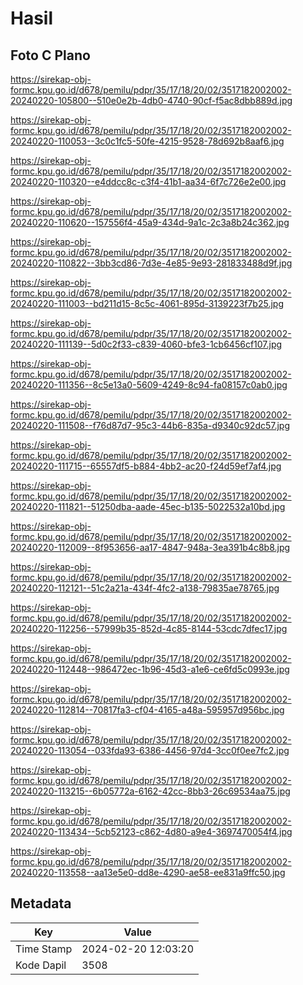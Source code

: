 # Hasil

## Foto C Plano

https://sirekap-obj-formc.kpu.go.id/d678/pemilu/pdpr/35/17/18/20/02/3517182002002-20240220-105800--510e0e2b-4db0-4740-90cf-f5ac8dbb889d.jpg

https://sirekap-obj-formc.kpu.go.id/d678/pemilu/pdpr/35/17/18/20/02/3517182002002-20240220-110053--3c0c1fc5-50fe-4215-9528-78d692b8aaf6.jpg

https://sirekap-obj-formc.kpu.go.id/d678/pemilu/pdpr/35/17/18/20/02/3517182002002-20240220-110320--e4ddcc8c-c3f4-41b1-aa34-6f7c726e2e00.jpg

https://sirekap-obj-formc.kpu.go.id/d678/pemilu/pdpr/35/17/18/20/02/3517182002002-20240220-110620--157556f4-45a9-434d-9a1c-2c3a8b24c362.jpg

https://sirekap-obj-formc.kpu.go.id/d678/pemilu/pdpr/35/17/18/20/02/3517182002002-20240220-110822--3bb3cd86-7d3e-4e85-9e93-281833488d9f.jpg

https://sirekap-obj-formc.kpu.go.id/d678/pemilu/pdpr/35/17/18/20/02/3517182002002-20240220-111003--bd211d15-8c5c-4061-895d-3139223f7b25.jpg

https://sirekap-obj-formc.kpu.go.id/d678/pemilu/pdpr/35/17/18/20/02/3517182002002-20240220-111139--5d0c2f33-c839-4060-bfe3-1cb6456cf107.jpg

https://sirekap-obj-formc.kpu.go.id/d678/pemilu/pdpr/35/17/18/20/02/3517182002002-20240220-111356--8c5e13a0-5609-4249-8c94-fa08157c0ab0.jpg

https://sirekap-obj-formc.kpu.go.id/d678/pemilu/pdpr/35/17/18/20/02/3517182002002-20240220-111508--f76d87d7-95c3-44b6-835a-d9340c92dc57.jpg

https://sirekap-obj-formc.kpu.go.id/d678/pemilu/pdpr/35/17/18/20/02/3517182002002-20240220-111715--65557df5-b884-4bb2-ac20-f24d59ef7af4.jpg

https://sirekap-obj-formc.kpu.go.id/d678/pemilu/pdpr/35/17/18/20/02/3517182002002-20240220-111821--51250dba-aade-45ec-b135-5022532a10bd.jpg

https://sirekap-obj-formc.kpu.go.id/d678/pemilu/pdpr/35/17/18/20/02/3517182002002-20240220-112009--8f953656-aa17-4847-948a-3ea391b4c8b8.jpg

https://sirekap-obj-formc.kpu.go.id/d678/pemilu/pdpr/35/17/18/20/02/3517182002002-20240220-112121--51c2a21a-434f-4fc2-a138-79835ae78765.jpg

https://sirekap-obj-formc.kpu.go.id/d678/pemilu/pdpr/35/17/18/20/02/3517182002002-20240220-112256--57999b35-852d-4c85-8144-53cdc7dfec17.jpg

https://sirekap-obj-formc.kpu.go.id/d678/pemilu/pdpr/35/17/18/20/02/3517182002002-20240220-112448--986472ec-1b96-45d3-a1e6-ce6fd5c0993e.jpg

https://sirekap-obj-formc.kpu.go.id/d678/pemilu/pdpr/35/17/18/20/02/3517182002002-20240220-112814--70817fa3-cf04-4165-a48a-595957d956bc.jpg

https://sirekap-obj-formc.kpu.go.id/d678/pemilu/pdpr/35/17/18/20/02/3517182002002-20240220-113054--033fda93-6386-4456-97d4-3cc0f0ee7fc2.jpg

https://sirekap-obj-formc.kpu.go.id/d678/pemilu/pdpr/35/17/18/20/02/3517182002002-20240220-113215--6b05772a-6162-42cc-8bb3-26c69534aa75.jpg

https://sirekap-obj-formc.kpu.go.id/d678/pemilu/pdpr/35/17/18/20/02/3517182002002-20240220-113434--5cb52123-c862-4d80-a9e4-3697470054f4.jpg

https://sirekap-obj-formc.kpu.go.id/d678/pemilu/pdpr/35/17/18/20/02/3517182002002-20240220-113558--aa13e5e0-dd8e-4290-ae58-ee831a9ffc50.jpg


## Metadata

| Key        | Value               |
| ---------- | ------------------- |
| Time Stamp | 2024-02-20 12:03:20 |
| Kode Dapil | 3508                |



